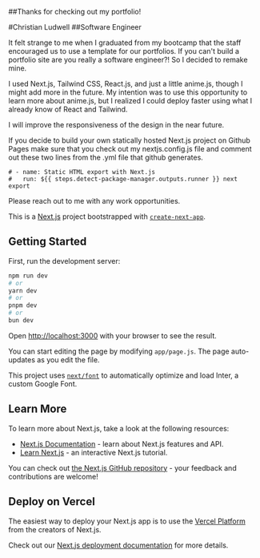 ##Thanks for checking out my portfolio!

#Christian Ludwell
##Software Engineer

It felt strange to me when I graduated from my bootcamp that the staff encouraged us to use a template for our portfolios. If you can't build a portfolio site are you really a software engineer?! So I decided to remake mine.

I used Next.js, Tailwind CSS, React.js, and just a little anime.js, though I might add more in the future. My intention was to use this opportunity to learn more about anime.js, but I realized I could deploy faster using what I already know of React and Tailwind.

I will improve the responsiveness of the design in the near future.

If you decide to build your own statically hosted Next.js project on Github Pages make sure that you check out my nextjs.config.js file and comment out these two lines from the .yml file that github generates.

```
# - name: Static HTML export with Next.js
#   run: ${{ steps.detect-package-manager.outputs.runner }} next export
```

Please reach out to me with any work opportunities.

This is a [Next.js](https://nextjs.org/) project bootstrapped with [`create-next-app`](https://github.com/vercel/next.js/tree/canary/packages/create-next-app).

## Getting Started

First, run the development server:

```bash
npm run dev
# or
yarn dev
# or
pnpm dev
# or
bun dev
```

Open [http://localhost:3000](http://localhost:3000) with your browser to see the result.

You can start editing the page by modifying `app/page.js`. The page auto-updates as you edit the file.

This project uses [`next/font`](https://nextjs.org/docs/basic-features/font-optimization) to automatically optimize and load Inter, a custom Google Font.

## Learn More

To learn more about Next.js, take a look at the following resources:

- [Next.js Documentation](https://nextjs.org/docs) - learn about Next.js features and API.
- [Learn Next.js](https://nextjs.org/learn) - an interactive Next.js tutorial.

You can check out [the Next.js GitHub repository](https://github.com/vercel/next.js/) - your feedback and contributions are welcome!

## Deploy on Vercel

The easiest way to deploy your Next.js app is to use the [Vercel Platform](https://vercel.com/new?utm_medium=default-template&filter=next.js&utm_source=create-next-app&utm_campaign=create-next-app-readme) from the creators of Next.js.

Check out our [Next.js deployment documentation](https://nextjs.org/docs/deployment) for more details.
